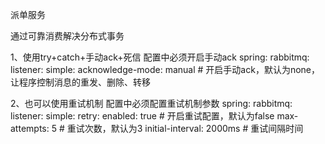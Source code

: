 派单服务

通过可靠消费解决分布式事务

1、使用try+catch+手动ack+死信
配置中必须开启手动ack
spring:
  rabbitmq:
    listener:
      simple:
        acknowledge-mode: manual # 开启手动ack，默认为none，让程序控制消息的重发、删除、转移
          
2、也可以使用重试机制
配置中必须配置重试机制参数
spring:
  rabbitmq:
    listener:
      simple:
        retry:
          enabled: true # 开启重试配置，默认为false
          max-attempts: 5 # 重试次数，默认为3
          initial-interval: 2000ms # 重试间隔时间